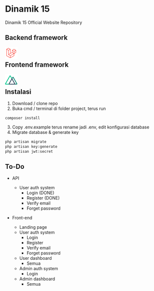 # Dinamik 15
Dinamik 15 Official Website Repository

## Backend framework
<img width="40px" align="left" src="https://raw.githubusercontent.com/github/explore/56a826d05cf762b2b50ecbe7d492a839b04f3fbf/topics/laravel/laravel.png"/>
<br/>

## Frontend framework
<img width="40px" align="left" src="https://raw.githubusercontent.com/github/explore/37f1f9609f5c48a47f4d9c1a916fc2069fd0141c/topics/nuxt/nuxt.png"/>
<br/>

## Instalasi
1. Download / clone repo
2. Buka cmd / terminal di folder project, terus run
  ```
  composer install
  ```
3. Copy .env.example terus rename jadi .env, edit konfigurasi database
4. Migrate database & generate key
  ```
  php artisan migrate
  php artisan key:generate
  php artisan jwt:secret
  ```

## To-Do
- API
  - User auth system
    - Login (DONE)
    - Register (DONE)
    - Verify email
    - Forget password

- Front-end
  - Landing page
  - User auth system
    - Login
    - Register
    - Verify email
    - Forget password
  - User dashboard
    - Semua
  - Admin auth system
    - Login
  - Admin dashboard
    - Semua